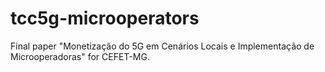 # tcc5g-microoperators
Final paper "Monetização do 5G em Cenários Locais e Implementação de Microoperadoras" for CEFET-MG.

